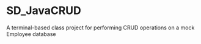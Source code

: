 # SD_JavaCRUD
A terminal-based class project for performing CRUD operations on a mock Employee database 
